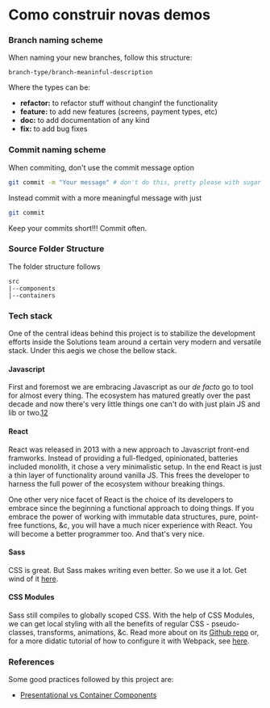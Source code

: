 Como construir novas demos
================================

### Branch naming scheme
When naming your new branches, follow this structure:

```
branch-type/branch-meaninful-description
```

Where the types can be:

- **refactor:** to refactor stuff without changinf the functionality
- **feature:** to add new features (screens, payment types, etc)
- **doc:** to add documentation of any kind
- **fix:** to add bug fixes

### Commit naming scheme
When commiting, don't use the commit message option

```sh
git commit -m "Your message" # don't do this, pretty please with sugar on top
```
Instead commit with a more meaningful message with just

```sh
git commit
```

Keep your commits short!!! Commit often.

### Source Folder Structure

The folder structure follows

```
src
|--components
|--containers
```

### Tech stack
One of the central ideas behind this project is to stabilize the development efforts inside the Solutions team around a certain very modern and versatile stack. Under this aegis we chose the bellow stack.

#### Javascript
First and foremost we are embracing Javascript as our _de facto_ go to tool for almost every thing. The ecosystem has matured greatly over the past decade and now there's very little things one can't do with just plain JS and lib or two.[1](https://www.youtube.com/watch?v=L-fx2xXSVso&t=2129s)[2](https://www.youtube.com/watch?v=G39lKaONAlA&t=770s)

#### React
React was released in 2013 with a new approach to Javascript front-end framworks. Instead of providing a full-fledged, opinionated, batteries included monolith, it chose a very minimalistic setup. In the end React is just a thin layer of functionality around vanilla JS. This frees the developer to harness the full power of the ecosystem withour breaking things.

One other very nice facet of React is the choice of its developers to embrace since the beginning a functional approach to doing things. If you embrace the power of working with immutable data structures, pure, point-free functions, &c, you will have a much nicer experience with React. You will become a better programmer too. And that's very nice.

#### Sass
CSS is great. But Sass makes writing even better. So we use it a lot. Get wind of it [here](https://sass-lang.com/guide).

#### CSS Modules
Sass still compiles to globally scoped CSS. With the help of CSS Modules, we can get local styling with all the benefits of regular CSS - pseudo-classes, transforms, animations, &c. Read more about on its [Github repo](https://github.com/css-modules/css-modules) or, for a more didatic tutorial of how to configure it with Webpack, see [here](https://medium.com/@kswanie21/css-modules-sass-in-create-react-app-37c3152de9).

### References
Some good practices followed by this project are:

- [Presentational vs Container Components](https://medium.com/@dan_abramov/smart-and-dumb-components-7ca2f9a7c7d0)
